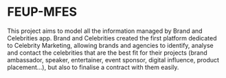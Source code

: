 # FEUP-MFES
This project aims to model all the information managed by Brand and Celebrities app. Brand and Celebrities created the first platform dedicated to Celebrity Marketing, allowing brands and agencies to identify, analyse and contact the celebrities that are the best fit for their projects (brand ambassador, speaker, entertainer, event sponsor, digital influence, product placement…), but also to finalise a contract with them easily.
